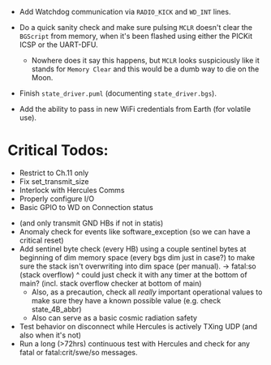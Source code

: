
- Add Watchdog communication via `RADIO_KICK` and `WD_INT` lines.

- Do a quick sanity check and make sure pulsing `MCLR` doesn't clear the `BGScript` from memory, when it's been flashed using either the PICKit ICSP or the UART-DFU.
    - Nowhere does it say this happens, but `MCLR` looks suspiciously like it stands for `Memory Clear` and this would be a dumb way to die on the Moon.

- Finish `state_driver.puml` (documenting `state_driver.bgs`).

- Add the ability to pass in new WiFi credentials from Earth (for volatile use).


# Critical Todos:
+ Restrict to Ch.11 only
+ Fix set_transmit_size
+ Interlock with Hercules Comms
+ Properly configure I/O
+ Basic GPIO to WD on Connection status
- (and only transmit GND HBs if not in statis)
- Anomaly check for events like software_exception (so we can have a critical reset)
- Add sentinel byte check (every HB) using a couple sentinel bytes at beginning
  of dim memory space (every bgs dim just in case?) to make sure the stack isn't
  overwriting into dim space (per manual). -> fatal:so (stack overflow)
  ^ could just check it with any timer at the bottom of main? (incl. stack
  overflow checker at bottom of main)
    - Also, as a precaution, check all *really* important operational values to
    make sure they have a known possible value (e.g. check state_4B_abbr)
    - Also can serve as a basic cosmic radiation safety
- Test behavior on disconnect while Hercules is actively TXing UDP (and also when it's not)
- Run a long (>72hrs) continuous test with Hercules and check for any fatal or
  fatal:crit/swe/so messages.